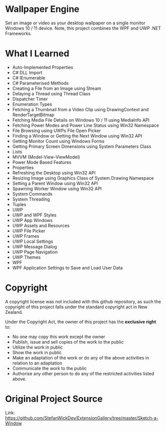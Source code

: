 # Wallpaper Engine
Set an image or video as your desktop wallpaper on a single monitor Windows 10 / 11 device. Note, this project combines the WPF and UWP .NET Frameworks.


# What I Learned
* Auto-Implemented Properties
* C# DLL Import
* C# IEnumerable
* C# Parameterised Methods
* Creating a File from an Image using Stream
* Delaying a Thread using Thread Class
* Dispatcher Timer
* Enumeration Types
* Fetching a Thumbnail from a Video Clip using DrawingContext and RenderTargetBitmap
* Fetching Media File Details on Windows 10 / 11 using MediaInfo API
* Fetching Power Modes and Power Line Status using Win32 Namespace
* File Browsing using UWPs File Open Picker
* Finding a Window or Getting the Next Window using Win32 API
* Getting Monitor Count using Windows Forms
* Getting Primary Screen Dimensions using System Parameters Class
* Lists
* MVVM (Model-View-ViewModel)
* Power Mode Based Features
* Properties
* Refreshing the Desktop using Win32 API
* Resizing Image using Graphics Class of System.Drawing Namespace
* Setting a Parent Window using Win32 API
* Spawning Worker Window using Win32 API
* System Commands
* System Threading
* Tuples
* UWP
* UWP and WPF Styles
* UWP App Windows
* UWP Assets and Resources
* UWP File Picker
* UWP Frames
* UWP Local Settings
* UWP Message Dialog
* UWP Page Navigation
* UWP Themes
* WPF
* WPF Application Settings to Save and Load User Data


# Copyright
A copyright license was not included with this github repository, as such the copyright of this project falls under the standard copyright act in New Zealand.

Under the Copyright Act, the owner of this project has the **exclusive right** to:
* No one may copy this work except the owner
* Publish, issue and sell copies of the work to the public
* Utilize the work in public
* Show the work in public
* Make an adaptation of the work or do any of the above activities in relation to an adaptation
* Communicate the work to the public
* Authorise any other person to do any of the restricted activities listed above.


# Original Project Source
Link: https://github.com/StefanWickDev/ExtensionGallery/tree/master/Sketch-a-Window
